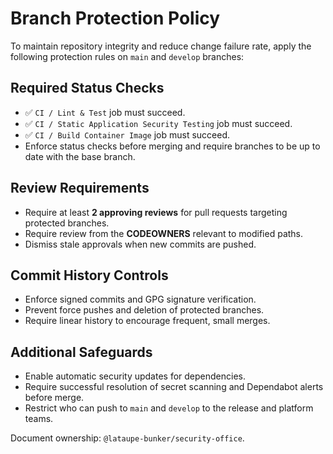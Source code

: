 # Branch Protection Policy

To maintain repository integrity and reduce change failure rate, apply the following protection rules on `main` and `develop` branches:

## Required Status Checks
- ✅ `CI / Lint & Test` job must succeed.
- ✅ `CI / Static Application Security Testing` job must succeed.
- ✅ `CI / Build Container Image` job must succeed.
- Enforce status checks before merging and require branches to be up to date with the base branch.

## Review Requirements
- Require at least **2 approving reviews** for pull requests targeting protected branches.
- Require review from the **CODEOWNERS** relevant to modified paths.
- Dismiss stale approvals when new commits are pushed.

## Commit History Controls
- Enforce signed commits and GPG signature verification.
- Prevent force pushes and deletion of protected branches.
- Require linear history to encourage frequent, small merges.

## Additional Safeguards
- Enable automatic security updates for dependencies.
- Require successful resolution of secret scanning and Dependabot alerts before merge.
- Restrict who can push to `main` and `develop` to the release and platform teams.

Document ownership: `@lataupe-bunker/security-office`.
